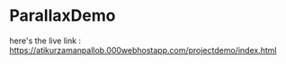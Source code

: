 # ParallaxDemo

here's the live link : https://atikurzamanpallob.000webhostapp.com/projectdemo/index.html
